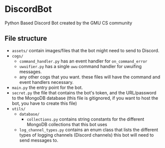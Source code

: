# DiscordBot
Python Based Discord Bot created by the GMU CS community

## File structure
* `assets/` contain images/files that the bot might need to send to Discord.  
* `cogs/`
	* `command_handler.py` has an event handler for `on_command_error`
	* `uwuifier.py` has a single `uwu` command handler for uwuifing messages.
	* any other cogs that you want. these files will have the command and event handlers necessary.  
* `main.py` the entry point for the bot.
* `secret.py` the file that contains the bot's token, and the URL/password to the MongoDB database (this file is gitignored, if you want to host the bot, you have to create this file)
* `utils/` 
	* `database/`
		* `collections.py` contains string constants for the different MongoDB collections that this bot uses
	* `log_channel_types.py` contains an enum class that lists the different types of logging channels (Discord channels) this bot will need to send messages to.
